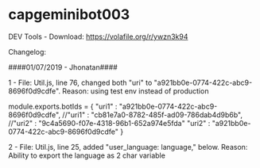 # capgeminibot003

DEV Tools - Download: https://volafile.org/r/ywzn3k94

Changelog:

####01/07/2019 - Jhonatan####

1 - File: Util.js, line 76, changed both "uri" to "a921bb0e-0774-422c-abc9-8696f0d9cdfe". Reason: using test env instead of production

module.exports.botIds = {
	"uri1" : "a921bb0e-0774-422c-abc9-8696f0d9cdfe",
  	//"uri1" : "cb81e7a0-8782-485f-ad09-786dab4d9b6b",
	//"uri2" : "9c4a5690-f07e-4318-96b1-652a974e5fda"
	"uri2" : "a921bb0e-0774-422c-abc9-8696f0d9cdfe"
}

2 - File: Util.js, line 25, added "user_language: language," below. Reason: Ability to export the language as 2 char variable
